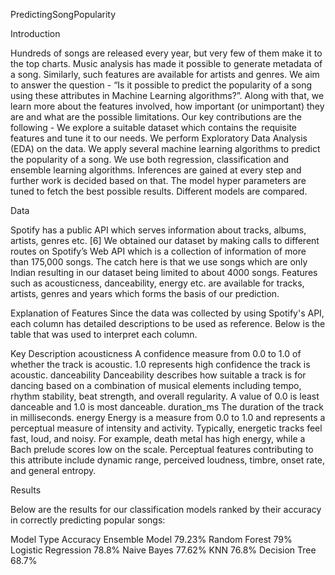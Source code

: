 PredictingSongPopularity

Introduction

Hundreds of songs are released every year, but very few of them make it to the top charts. Music analysis has made it possible to generate metadata of a song. Similarly, such features are available for artists and genres. We aim to answer the question - “Is it possible to predict the popularity of a song using these attributes in Machine Learning algorithms?”. Along with that, we learn more about the features involved, how important (or unimportant) they are and what are the possible limitations. Our key contributions are the following -
We explore a suitable dataset which contains the requisite features and tune it to our needs.
We perform Exploratory Data Analysis (EDA) on the data.
We apply several machine learning algorithms to predict the popularity of a song. We use both regression, classification and ensemble learning algorithms. Inferences are gained at every step and further work is decided based on that.
The model hyper parameters are tuned to fetch the best possible results. Different models are compared.

Data

Spotify has a public API which serves information about tracks, albums, artists, genres etc. [6] We obtained our dataset by making calls to different routes on Spotify’s Web API which is a collection of information of more than 175,000 songs. The catch here is that we use songs which are only Indian resulting in our dataset being limited to about 4000 songs. Features such as acousticness, danceability, energy etc. are available for tracks, artists, genres and years which forms the basis of our prediction.

Explanation of Features
Since the data was collected by using Spotify's API, each column has detailed descriptions to be used as reference. Below is the table that was used to interpret each column.  

Key	Description
acousticness	A confidence measure from 0.0 to 1.0 of whether the track is acoustic. 1.0 represents high confidence the track is acoustic.
danceability	Danceability describes how suitable a track is for dancing based on a combination of musical elements including tempo, rhythm stability, beat strength, and overall regularity. A value of 0.0 is least danceable and 1.0 is most danceable.
duration_ms	The duration of the track in milliseconds.
energy	Energy is a measure from 0.0 to 1.0 and represents a perceptual measure of intensity and activity. Typically, energetic tracks feel fast, loud, and noisy. For example, death metal has high energy, while a Bach prelude scores low on the scale. Perceptual features contributing to this attribute include dynamic range, perceived loudness, timbre, onset rate, and general entropy.

Results

Below are the results for our classification models ranked by their accuracy in correctly predicting popular songs:

Model Type	Accuracy
Ensemble Model	79.23%
Random Forest	79%
Logistic Regression	78.8%
Naive Bayes	77.62%
KNN	76.8%
Decision Tree	68.7%
